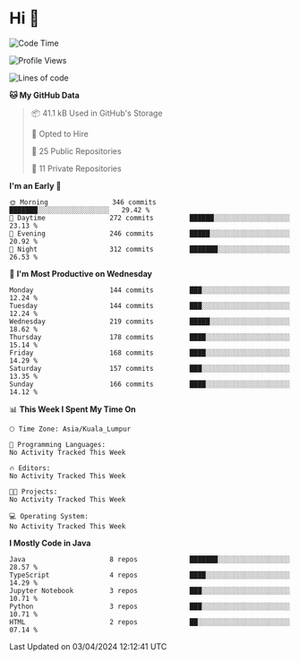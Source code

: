<h1>Hi 👋</h1>

<!--START_SECTION:waka-->
![Code Time](http://img.shields.io/badge/Code%20Time-498%20hrs%2042%20mins-blue)

![Profile Views](http://img.shields.io/badge/Profile%20Views-0-blue)

![Lines of code](https://img.shields.io/badge/From%20Hello%20World%20I%27ve%20Written-1.2%20million%20lines%20of%20code-blue)

**🐱 My GitHub Data** 

> 📦 41.1 kB Used in GitHub's Storage 
 > 
> 💼 Opted to Hire
 > 
> 📜 25 Public Repositories 
 > 
> 🔑 11 Private Repositories 
 > 
**I'm an Early 🐤** 

```text
🌞 Morning                346 commits         ███████░░░░░░░░░░░░░░░░░░   29.42 % 
🌆 Daytime                272 commits         ██████░░░░░░░░░░░░░░░░░░░   23.13 % 
🌃 Evening                246 commits         █████░░░░░░░░░░░░░░░░░░░░   20.92 % 
🌙 Night                  312 commits         ███████░░░░░░░░░░░░░░░░░░   26.53 % 
```
📅 **I'm Most Productive on Wednesday** 

```text
Monday                   144 commits         ███░░░░░░░░░░░░░░░░░░░░░░   12.24 % 
Tuesday                  144 commits         ███░░░░░░░░░░░░░░░░░░░░░░   12.24 % 
Wednesday                219 commits         █████░░░░░░░░░░░░░░░░░░░░   18.62 % 
Thursday                 178 commits         ████░░░░░░░░░░░░░░░░░░░░░   15.14 % 
Friday                   168 commits         ████░░░░░░░░░░░░░░░░░░░░░   14.29 % 
Saturday                 157 commits         ███░░░░░░░░░░░░░░░░░░░░░░   13.35 % 
Sunday                   166 commits         ████░░░░░░░░░░░░░░░░░░░░░   14.12 % 
```


📊 **This Week I Spent My Time On** 

```text
🕑︎ Time Zone: Asia/Kuala_Lumpur

💬 Programming Languages: 
No Activity Tracked This Week

🔥 Editors: 
No Activity Tracked This Week

🐱‍💻 Projects: 
No Activity Tracked This Week

💻 Operating System: 
No Activity Tracked This Week
```

**I Mostly Code in Java** 

```text
Java                     8 repos             ███████░░░░░░░░░░░░░░░░░░   28.57 % 
TypeScript               4 repos             ████░░░░░░░░░░░░░░░░░░░░░   14.29 % 
Jupyter Notebook         3 repos             ███░░░░░░░░░░░░░░░░░░░░░░   10.71 % 
Python                   3 repos             ███░░░░░░░░░░░░░░░░░░░░░░   10.71 % 
HTML                     2 repos             ██░░░░░░░░░░░░░░░░░░░░░░░   07.14 % 
```




 Last Updated on 03/04/2024 12:12:41 UTC
<!--END_SECTION:waka-->
